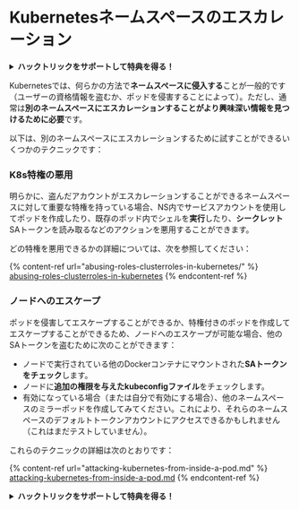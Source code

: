 # Kubernetesネームスペースのエスカレーション

<details>

<summary><strong>ハックトリックをサポートして特典を得る！</strong></summary>

* **HackTricksで会社を宣伝したい**場合や、**最新バージョンのPEASSを入手したい**場合、またはHackTricksをPDFでダウンロードしたい場合は、[**サブスクリプションプラン**](https://github.com/sponsors/carlospolop)をご確認ください！
* [**公式PEASS＆HackTricksグッズ**](https://peass.creator-spring.com)を手に入れましょう
* [**The PEASS Family**](https://opensea.io/collection/the-peass-family)を見つけて、独占的な[**NFT**](https://opensea.io/collection/the-peass-family)のコレクションを発見しましょう
* 💬 [**Discordグループ**](https://discord.gg/hRep4RUj7f)または[**Telegramグループ**](https://t.me/peass)に参加するか、**Twitter**で私をフォローしてください 🐦 [**@carlospolopm**](https://twitter.com/carlospolopm)
* **ハッキングのトリックを共有するには、**[**HackTricks**](https://github.com/carlospolop/hacktricks)と[**HackTricks Cloud**](https://github.com/carlospolop/hacktricks-cloud)のGitHubリポジトリにPRを提出してください。

</details>

Kubernetesでは、何らかの方法で**ネームスペースに侵入する**ことが一般的です（ユーザーの資格情報を盗むか、ポッドを侵害することによって）。ただし、通常は**別のネームスペースにエスカレーションすることがより興味深い情報を見つけるために必要**です。

以下は、別のネームスペースにエスカレーションするために試すことができるいくつかのテクニックです：

### K8s特権の悪用

明らかに、盗んだアカウントがエスカレーションすることができるネームスペースに対して重要な特権を持っている場合、NS内でサービスアカウントを使用してポッドを作成したり、既存のポッド内でシェルを**実行**したり、**シークレット**SAトークンを読み取るなどのアクションを悪用することができます。

どの特権を悪用できるかの詳細については、次を参照してください：

{% content-ref url="abusing-roles-clusterroles-in-kubernetes/" %}
[abusing-roles-clusterroles-in-kubernetes](abusing-roles-clusterroles-in-kubernetes/)
{% endcontent-ref %}

### ノードへのエスケープ

ポッドを侵害してエスケープすることができるか、特権付きのポッドを作成してエスケープすることができるため、ノードへのエスケープが可能な場合、他のSAトークンを盗むために次のことができます：

* ノードで実行されている他のDockerコンテナにマウントされた**SAトークンをチェック**します。
* ノードに**追加の権限を与えたkubeconfigファイル**をチェックします。
* 有効になっている場合（または自分で有効にする場合）、他のネームスペースのミラーポッドを作成してみてください。これにより、それらのネームスペースのデフォルトトークンアカウントにアクセスできるかもしれません（これはまだテストしていません）。

これらのテクニックの詳細は次のとおりです：

{% content-ref url="attacking-kubernetes-from-inside-a-pod.md" %}
[attacking-kubernetes-from-inside-a-pod.md](attacking-kubernetes-from-inside-a-pod.md)
{% endcontent-ref %}

<details>

<summary><strong>ハックトリックをサポートして特典を得る！</strong></summary>

* **HackTricksで会社を宣伝したい**場合や、**最新バージョンのPEASSを入手したい**場合、またはHackTricksをPDFでダウンロードしたい場合は、[**サブスクリプションプラン**](https://github.com/sponsors/carlospolop)をご確認ください！
* [**公式PEASS＆HackTricksグッズ**](https://peass.creator-spring.com)を手に入れましょう
* [**The PEASS Family**](https://opensea.io/collection/the-peass-family)を見つけて、独占的な[**NFT**](https://opensea.io/collection/the-peass-family)のコレクションを発見しましょう
* 💬 [**Discordグループ**](https://discord.gg/hRep4RUj7f)または[**Telegramグループ**](https://t.me/peass)に参加するか、**Twitter**で私をフォローしてください 🐦 [**@carlospolopm**](https://twitter.com/carlospolopm)
* **ハッキングのトリックを共有するには、**[**HackTricks**](https://github.com/carlospolop/hacktricks)と[**HackTricks Cloud**](https://github.com/carlospolop/hacktricks-cloud)のGitHubリポジトリにPRを提出してください。

</details>
